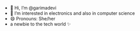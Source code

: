 - 👋 Hi, I’m @garimadevi
- 👀 I’m interested in electronics and also in computer science
- 😄 Pronouns: She/her
-  a newbie to the tech world ✨ 



<!---
garimadevi/garimadevi is a ✨ special ✨ repository because its `README.md` (this file) appears on your GitHub profile.
You can click the Preview link to take a look at your changes.
--->
